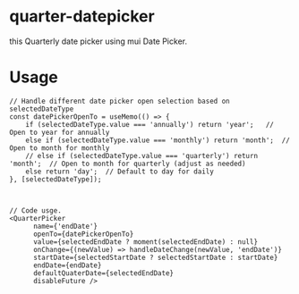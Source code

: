 # quarter-datepicker
this Quarterly date picker using mui Date Picker.


# Usage



    // Handle different date picker open selection based on selectedDateType 
    const datePickerOpenTo = useMemo(() => {
        if (selectedDateType.value === 'annually') return 'year';   // Open to year for annually
        else if (selectedDateType.value === 'monthly') return 'month';  // Open to month for monthly
        // else if (selectedDateType.value === 'quarterly') return 'month';  // Open to month for quarterly (adjust as needed)
        else return 'day';  // Default to day for daily
    }, [selectedDateType]);



    // Code usge. 
    <QuarterPicker
          name={'endDate'}
          openTo={datePickerOpenTo}
          value={selectedEndDate ? moment(selectedEndDate) : null}
          onChange={(newValue) => handleDateChange(newValue, 'endDate')}
          startDate={selectedStartDate ? selectedStartDate : startDate}
          endDate={endDate}
          defaultQuaterDate={selectedEndDate}
          disableFuture />



  

